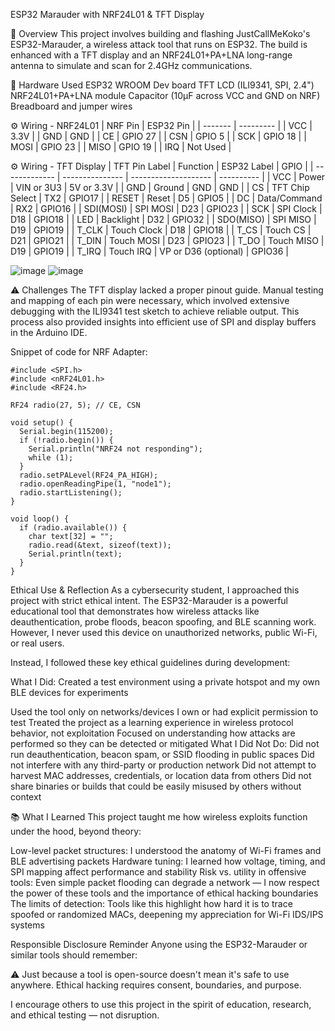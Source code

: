 ESP32 Marauder with NRF24L01 & TFT Display


🧠 Overview
This project involves building and flashing JustCallMeKoko's ESP32-Marauder, a wireless attack tool that runs on ESP32. The build is enhanced with a TFT display and an NRF24L01+PA+LNA long-range antenna to simulate and scan for 2.4GHz communications.

🔌 Hardware Used
ESP32 WROOM Dev board
TFT LCD (ILI9341, SPI, 2.4")
NRF24L01+PA+LNA module
Capacitor (10μF across VCC and GND on NRF)
Breadboard and jumper wires

⚙️ Wiring - NRF24L01
| NRF Pin | ESP32 Pin |
| ------- | --------- |
| VCC     | 3.3V      |
| GND     | GND       |
| CE      | GPIO 27   |
| CSN     | GPIO 5    |
| SCK     | GPIO 18   |
| MOSI    | GPIO 23   |
| MISO    | GPIO 19   |
| IRQ     | Not Used  |


⚙️ Wiring - TFT Display
| TFT Pin Label | Function        | ESP32 Label          | GPIO       |
| ------------- | --------------- | -------------------- | ---------- |
| VCC           | Power           | VIN or 3U3           | 5V or 3.3V |
| GND           | Ground          | GND                  | GND        |
| CS            | TFT Chip Select | TX2                  | GPIO17     |
| RESET         | Reset           | D5                   | GPIO5      |
| DC            | Data/Command    | RX2                  | GPIO16     |
| SDI(MOSI)     | SPI MOSI        | D23                  | GPIO23     |
| SCK           | SPI Clock       | D18                  | GPIO18     |
| LED           | Backlight       | D32                  | GPIO32     |
| SDO(MISO)     | SPI MISO        | D19                  | GPIO19     |
| T\_CLK        | Touch Clock     | D18                  | GPIO18     |
| T\_CS         | Touch CS        | D21                  | GPIO21     |
| T\_DIN        | Touch MOSI      | D23                  | GPIO23     |
| T\_DO         | Touch MISO      | D19                  | GPIO19     |
| T\_IRQ        | Touch IRQ       | VP or D36 (optional) | GPIO36     |

![image](https://github.com/user-attachments/assets/be3eff80-d8ec-4730-ae8a-34cdf7dd13b8)
![image](https://github.com/user-attachments/assets/74fc245b-351e-424b-b0d5-94342a426ae2)


⚠️ Challenges
The TFT display lacked a proper pinout guide. Manual testing and mapping of each pin were necessary, which involved extensive debugging with the ILI9341 test sketch to achieve reliable output. This process also provided insights into efficient use of SPI and display buffers in the Arduino IDE.

Snippet of code for NRF Adapter:
```
#include <SPI.h>
#include <nRF24L01.h>
#include <RF24.h>

RF24 radio(27, 5); // CE, CSN

void setup() {
  Serial.begin(115200);
  if (!radio.begin()) {
    Serial.println("NRF24 not responding");
    while (1);
  }
  radio.setPALevel(RF24_PA_HIGH);
  radio.openReadingPipe(1, "node1");
  radio.startListening();
}

void loop() {
  if (radio.available()) {
    char text[32] = "";
    radio.read(&text, sizeof(text));
    Serial.println(text);
  }
}
```


Ethical Use & Reflection
As a cybersecurity student, I approached this project with strict ethical intent. The ESP32-Marauder is a powerful educational tool that demonstrates how wireless attacks like deauthentication, probe floods, beacon spoofing, and BLE scanning work. However, I never used this device on unauthorized networks, public Wi-Fi, or real users.

Instead, I followed these key ethical guidelines during development:

What I Did:
Created a test environment using a private hotspot and my own BLE devices for experiments

Used the tool only on networks/devices I own or had explicit permission to test
Treated the project as a learning experience in wireless protocol behavior, not exploitation
Focused on understanding how attacks are performed so they can be detected or mitigated
What I Did Not Do:
Did not run deauthentication, beacon spam, or SSID flooding in public spaces
Did not interfere with any third-party or production network
Did not attempt to harvest MAC addresses, credentials, or location data from others
Did not share binaries or builds that could be easily misused by others without context

📚 What I Learned
This project taught me how wireless exploits function under the hood, beyond theory:

Low-level packet structures: I understood the anatomy of Wi-Fi frames and BLE advertising packets
Hardware tuning: I learned how voltage, timing, and SPI mapping affect performance and stability
Risk vs. utility in offensive tools: Even simple packet flooding can degrade a network — I now respect the power of these tools and the importance of ethical hacking boundaries
The limits of detection: Tools like this highlight how hard it is to trace spoofed or randomized MACs, deepening my appreciation for Wi-Fi IDS/IPS systems

Responsible Disclosure Reminder
Anyone using the ESP32-Marauder or similar tools should remember:

⚠️ Just because a tool is open-source doesn't mean it's safe to use anywhere.
Ethical hacking requires consent, boundaries, and purpose.

I encourage others to use this project in the spirit of education, research, and ethical testing — not disruption.

